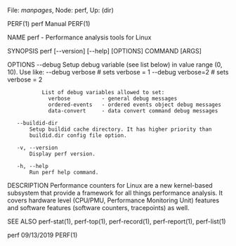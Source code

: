 File: *manpages*,  Node: perf,  Up: (dir)

PERF(1)                           perf Manual                          PERF(1)



NAME
       perf - Performance analysis tools for Linux

SYNOPSIS
       perf [--version] [--help] [OPTIONS] COMMAND [ARGS]

OPTIONS
       --debug
           Setup debug variable (see list below) in value range (0, 10). Use
           like: --debug verbose # sets verbose = 1 --debug verbose=2 # sets
           verbose = 2

               List of debug variables allowed to set:
                 verbose          - general debug messages
                 ordered-events   - ordered events object debug messages
                 data-convert     - data convert command debug messages

       --buildid-dir
           Setup buildid cache directory. It has higher priority than
           buildid.dir config file option.

       -v, --version
           Display perf version.

       -h, --help
           Run perf help command.

DESCRIPTION
       Performance counters for Linux are a new kernel-based subsystem that
       provide a framework for all things performance analysis. It covers
       hardware level (CPU/PMU, Performance Monitoring Unit) features and
       software features (software counters, tracepoints) as well.

SEE ALSO
       perf-stat(1), perf-top(1), perf-record(1), perf-report(1), perf-list(1)



perf                              09/13/2019                           PERF(1)

